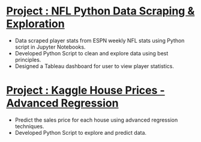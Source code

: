 # [Project : NFL Python Data Scraping & Exploration](https://github.com/JacobLender/NFL-Stats) 
* Data scraped player stats from ESPN weekly NFL stats using Python script in Jupyter Notebooks.
* Developed Python Script to clean and explore data using best principles.
* Designed a Tableau dashboard for user to view player statistics.

# [Project : Kaggle House Prices - Advanced Regression](https://github.com/JacobLender/Housing-Prices) 
* Predict the sales price for each house using advanced regression techniques.
* Developed Python Script to explore and predict data.



